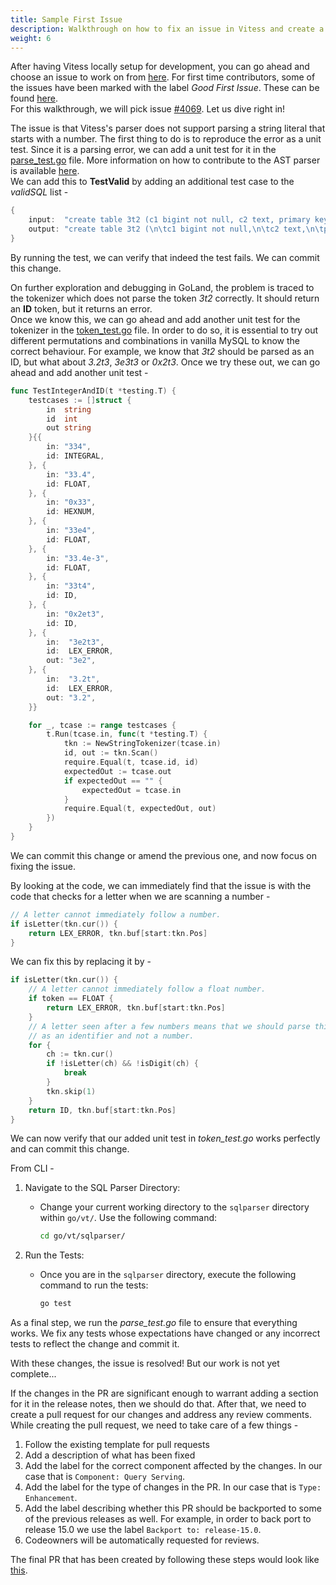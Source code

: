 ```yaml
---
title: Sample First Issue
description: Walkthrough on how to fix an issue in Vitess and create a pull request.
weight: 6
---
```


After having Vitess locally setup for development, you can go ahead and choose an issue to work on from [here](https://github.com/vitessio/vitess/issues).
For first time contributors, some of the issues have been marked with the label *Good First Issue*. These can be found [here](https://github.com/vitessio/vitess/issues?q=is%3Aissue+is%3Aopen+label%3A%22Good+First+Issue%22).  
For this walkthrough, we will pick issue [#4069](https://github.com/vitessio/vitess/issues/4069).
Let us dive right in!

The issue is that Vitess's parser does not support parsing a string literal that starts with a number. 
The first thing to do is to reproduce the error as a unit test.
Since it is a parsing error, we can add a unit test for it in the [parse_test.go](https://github.com/vitessio/vitess/blob/main/go/vt/sqlparser/parse_test.go) file. More information on how to contribute to the AST parser is available [here](../contributing-to-ast-parser).  
We can add this to **TestValid** by adding an additional test case to the *validSQL* list -
```go
{
	input:  "create table 3t2 (c1 bigint not null, c2 text, primary key(c1))",
	output: "create table 3t2 (\n\tc1 bigint not null,\n\tc2 text,\n\tprimary key (c1)\n)",
}
```
By running the test, we can verify that indeed the test fails.
We can commit this change.

On further exploration and debugging in GoLand, the problem is traced to the tokenizer which does not parse the token *3t2* correctly. 
It should return an **ID** token, but it returns an error.  
Once we know this, we can go ahead and add another unit test for the tokenizer in the [token_test.go](https://github.com/vitessio/vitess/blob/main/go/vt/sqlparser/token_test.go) file. 
In order to do so, it is essential to try out different permutations and combinations in vanilla MySQL to know the correct behaviour. 
For example, we know that *3t2* should be parsed as an ID, but what about *3.2t3*, *3e3t3* or *0x2t3*.
Once we try these out, we can go ahead and add another unit test -
```go
func TestIntegerAndID(t *testing.T) {
	testcases := []struct {
		in  string
		id  int
		out string
	}{{
		in: "334",
		id: INTEGRAL,
	}, {
		in: "33.4",
		id: FLOAT,
	}, {
		in: "0x33",
		id: HEXNUM,
	}, {
		in: "33e4",
		id: FLOAT,
	}, {
		in: "33.4e-3",
		id: FLOAT,
	}, {
		in: "33t4",
		id: ID,
	}, {
		in: "0x2et3",
		id: ID,
	}, {
		in:  "3e2t3",
		id:  LEX_ERROR,
		out: "3e2",
	}, {
		in:  "3.2t",
		id:  LEX_ERROR,
		out: "3.2",
	}}

	for _, tcase := range testcases {
		t.Run(tcase.in, func(t *testing.T) {
			tkn := NewStringTokenizer(tcase.in)
			id, out := tkn.Scan()
			require.Equal(t, tcase.id, id)
			expectedOut := tcase.out
			if expectedOut == "" {
				expectedOut = tcase.in
			}
			require.Equal(t, expectedOut, out)
		})
	}
}
```
We can commit this change or amend the previous one, and now focus on fixing the issue.


By looking at the code, we can immediately find that the issue is with the code that checks for a letter when we are scanning a number -  
```go
// A letter cannot immediately follow a number.
if isLetter(tkn.cur()) {
	return LEX_ERROR, tkn.buf[start:tkn.Pos]
}
```
We can fix this by replacing it by - 
```go
if isLetter(tkn.cur()) {
	// A letter cannot immediately follow a float number.
	if token == FLOAT {
		return LEX_ERROR, tkn.buf[start:tkn.Pos]
	}
	// A letter seen after a few numbers means that we should parse this
	// as an identifier and not a number.
	for {
		ch := tkn.cur()
		if !isLetter(ch) && !isDigit(ch) {
			break
		}
		tkn.skip(1)
	}
	return ID, tkn.buf[start:tkn.Pos]
}
```
We can now verify that our added unit test in *token_test.go* works perfectly and can commit this change.

From CLI -

1. Navigate to the SQL Parser Directory:
   - Change your current working directory to the `sqlparser` directory within `go/vt/`. Use the following command:

     ```bash
     cd go/vt/sqlparser/
     ```

2. Run the Tests:
   - Once you are in the `sqlparser` directory, execute the following command to run the tests:

     ```bash
     go test
     ```

As a final step, we run the *parse_test.go* file to ensure that everything works. We fix any tests whose expectations have changed or any incorrect tests to reflect the change and commit it.

With these changes, the issue is resolved! But our work is not yet complete...  

If the changes in the PR are significant enough to warrant adding a section for it in the release notes, then we should do that.
After that, we need to create a pull request for our changes and address any review comments. 
While creating the pull request, we need to take care of a few things -

1. Follow the existing template for pull requests
2. Add a description of what has been fixed
3. Add the label for the correct component affected by the changes. In our case that is `Component: Query Serving`.
4. Add the label for the type of changes in the PR. In our case that is `Type: Enhancement`.
5. Add the label describing whether this PR should be backported to some of the previous releases as well. For example, in order to back port to release 15.0 we use the label `Backport to: release-15.0`.
6. Codeowners will be automatically requested for reviews.

The final PR that has been created by following these steps would look like [this](https://github.com/vitessio/vitess/pull/9456).
